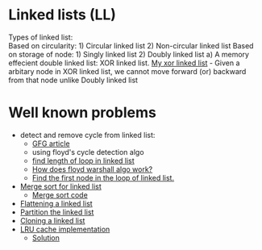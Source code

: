 # Linked lists (LL)

Types of linked list:  
Based on circularity:
	1) Circular linked list
	2) Non-circular linked list
Based on storage of node:
	1) Singly linked list
	2) Doubly linked list
		a) A memory effecient double linked list: XOR linked list. [My xor linked list](XorLinkedList.cpp)
			- Given a arbitary node in XOR linked list, we cannot move forward (or) backward from that node unlike Doubly linked list

# Well known problems
- detect and remove cycle from linked list:
	- [GFG article](https://www.geeksforgeeks.org/detect-and-remove-loop-in-a-linked-list/)
	- using floyd's cycle detection algo
	- [find length of loop in linked list](https://www.geeksforgeeks.org/problems/find-length-of-loop/1?itm_source=geeksforgeeks&itm_medium=article&itm_campaign=practice_card)
	- [How does floyd warshall algo work?](https://www.geeksforgeeks.org/how-does-floyds-slow-and-fast-pointers-approach-work/)
	- [Find the first node in the loop of linked list.](https://www.geeksforgeeks.org/problems/find-the-first-node-of-loop-in-linked-list--170645/1)
- [Merge sort for linked list](https://www.geeksforgeeks.org/merge-sort-for-doubly-linked-list/)
	- [Merge sort code](merge_sort.cpp)
- [Flattening a linked list](https://www.geeksforgeeks.org/flattening-a-linked-list/)
- [Partition the linked list](https://www.geeksforgeeks.org/partitioning-a-linked-list-around-a-given-value-and-keeping-the-original-order/)
- [Cloning a linked list](https://www.geeksforgeeks.org/a-linked-list-with-next-and-arbit-pointer/)
- [LRU cache implementation](https://leetcode.com/problems/lru-cache/)
	- [Solution](LRU_cache.cpp)

